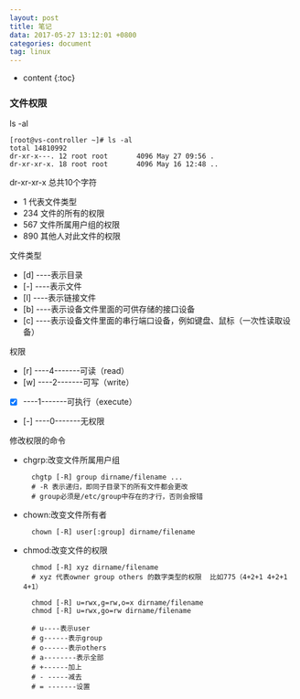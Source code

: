 ```yaml
---
layout: post
title: 笔记
data: 2017-05-27 13:12:01 +0800
categories: document
tag: linux
---
```


* content
{:toc}

### 文件权限
ls -al

    [root@vs-controller ~]# ls -al
    total 14810992
    dr-xr-x---. 12 root root       4096 May 27 09:56 .
    dr-xr-xr-x. 18 root root       4096 May 16 12:48 ..

dr-xr-xr-x  总共10个字符
* 1 代表文件类型
* 234 文件的所有的权限
* 567 文件所属用户组的权限
* 890 其他人对此文件的权限

文件类型
+ [d] ----表示目录
+ [-] ----表示文件
+ [l] ----表示链接文件
+ [b] ----表示设备文件里面的可供存储的接口设备
+ [c] ----表示设备文件里面的串行端口设备，例如键盘、鼠标（一次性读取设备）

权限

- [r] ----4-------可读（read）
- [w] ----2-------可写（write）
- [x] ----1-------可执行（execute）
- [-] ----0-------无权限

修改权限的命令

* chgrp:改变文件所属用户组

        chgtp [-R] group dirname/filename ...
        # -R 表示递归，即同子目录下的所有文件都会更改
        # group必须是/etc/group中存在的才行，否则会报错

* chown:改变文件所有者

        chown [-R] user[:group] dirname/filename

* chmod:改变文件的权限

        chmod [-R] xyz dirname/filename
        # xyz 代表owner group others 的数字类型的权限  比如775（4+2+1 4+2+1 4+1）

        chmod [-R] u=rwx,g=rw,o=x dirname/filename
        chmod [-R] u=rwx,go=rw dirname/filename

        # u----表示user
        # g------表示group
        # o------表示others
        # a--------表示全部
        # +------加上
        # - -----减去
        # = -------设置
